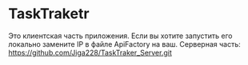 # TaskTraketr
Это клиентская часть приложения. Если вы хотите запустить его локально замените IP в файле ApiFactory на ваш. Серверная часть: https://github.com/Jiga228/TaskTraker_Server.git
